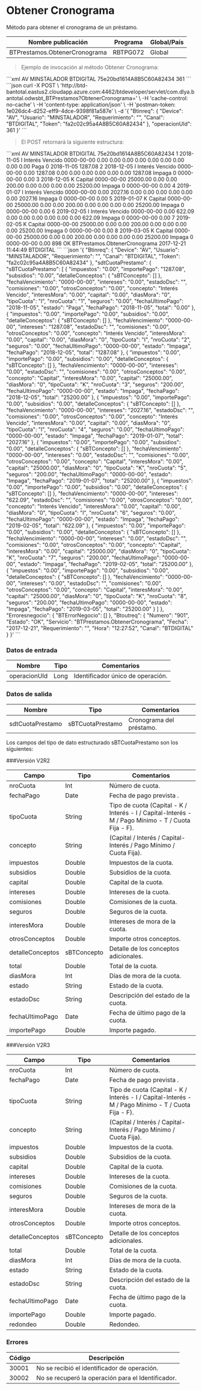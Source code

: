 # Obtener Cronograma 

Método para obtener el cronograma de un préstamo. 

Nombre publicación | Programa | Global/País 
--------- | ----------- | ----------- 
BTPrestamos.ObtenerCronograma | RBTPG072 | Global 

> Ejemplo de invocación al método Obtener Cronograma: 

<code-group> 
<code-block title="XML" active> 
```xml 
<soapenv:Envelope xmlns:soapenv="http://schemas.xmlsoap.org/soap/envelope/" xmlns:bts="http://uy.com.dlya.bantotal/BTSOA/"> 
   <soapenv:Header/> 
   <soapenv:Body> 
      <bts:BTPrestamos.ObtenerCronograma> 
         <bts:Btinreq> 
            <bts:Device>AV</bts:Device> 
            <bts:Usuario>MINSTALADOR</bts:Usuario> 
            <bts:Requerimiento></bts:Requerimiento> 
            <bts:Canal>BTDIGITAL</bts:Canal> 
            <bts:Token>75e20bd1614A8B5C60A82434</bts:Token> 
         </bts:Btinreq> 
         <bts:operacionUId>361</bts:operacionUId> 
      </bts:BTPrestamos.ObtenerCronograma> 
   </soapenv:Body> 
</soapenv:Envelope> 
``` 
</code-block> 

<code-block title="JSON"> 
```json 
curl -X POST \ 
  'http://btd-bantotal.eastus2.cloudapp.azure.com:4462/btdeveloper/servlet/com.dlya.bantotal.odwsbt_BTPrestamos?ObtenerCronograma=' \ 
  -H 'cache-control: no-cache' \ 
  -H 'content-type: application/json' \ 
  -H 'postman-token: 1e026dc4-d252-eff9-4dce-9398f81a587e' \ 
  -d '{ 
	"Btinreq": { 
		"Device": "AV", 
		"Usuario": "MINSTALADOR", 
		"Requerimiento": "", 
		"Canal": "BTDIGITAL", 
		"Token": "fa2c02c95a4A8B5C60A82434" 
	}, 
    "operacionUId": 361 
}' 
``` 
</code-block> 
</code-group> 

> El POST retornará la siguiente estructura: 

<code-group> 
<code-block title="XML" active> 
```xml 
<SOAP-ENV:Envelope xmlns:SOAP-ENV="http://schemas.xmlsoap.org/soap/envelope/" xmlns:xsd="http://www.w3.org/2001/XMLSchema" xmlns:SOAP-ENC="http://schemas.xmlsoap.org/soap/encoding/" xmlns:xsi="http://www.w3.org/2001/XMLSchema-instance"> 
   <SOAP-ENV:Body> 
      <BTPrestamos.ObtenerCronogramaResponse xmlns="http://uy.com.dlya.bantotal/BTSOA/"> 
         <Btinreq> 
            <Device>AV</Device> 
            <Usuario>MINSTALADOR</Usuario> 
            <Requerimiento/> 
            <Canal>BTDIGITAL</Canal> 
            <Token>75e20bd1614A8B5C60A82434</Token> 
         </Btinreq> 
         <sdtCuotaPrestamo> 
            <sBTCuotaPrestamo> 
               <nroCuota>1</nroCuota> 
               <fechaPago>2018-11-05</fechaPago> 
               <tipoCuota>I</tipoCuota> 
               <concepto>Interés Vencido</concepto> 
               <fechaVencimiento>0000-00-00</fechaVencimiento> 
               <capital>0.00</capital> 
               <intereses>0.00</intereses> 
               <comisiones>0.00</comisiones> 
               <seguros>0.00</seguros> 
               <subsidios>0.00</subsidios> 
               <impuestos>0.00</impuestos> 
               <interesMora>0.00</interesMora> 
               <otrosConceptos>0.00</otrosConceptos> 
               <detalleConceptos></detalleConceptos> 
               <total>0.00</total> 
               <estado>Paga</estado> 
               <estadoDsc/> 
               <diasMora>0</diasMora> 
               <fechaUltimoPago>2018-11-05</fechaUltimoPago> 
               <importePago>1287.08</importePago> 
            </sBTCuotaPrestamo> 
            <sBTCuotaPrestamo> 
               <nroCuota>2</nroCuota> 
               <fechaPago>2018-12-05</fechaPago> 
               <tipoCuota>I</tipoCuota> 
               <concepto>Interés Vencido</concepto> 
               <fechaVencimiento>0000-00-00</fechaVencimiento> 
               <capital>0.00</capital> 
               <intereses>1287.08</intereses> 
               <comisiones>0.00</comisiones> 
               <seguros>0.00</seguros> 
               <subsidios>0.00</subsidios> 
               <impuestos>0.00</impuestos> 
               <interesMora>0.00</interesMora> 
               <otrosConceptos>0.00</otrosConceptos> 
               <detalleConceptos></detalleConceptos> 
               <total>1287.08</total> 
               <estado>Impaga</estado> 
               <estadoDsc/> 
               <diasMora>0</diasMora> 
               <fechaUltimoPago>0000-00-00</fechaUltimoPago> 
               <importePago>0.00</importePago> 
            </sBTCuotaPrestamo> 
            <sBTCuotaPrestamo> 
               <nroCuota>3</nroCuota> 
               <fechaPago>2018-12-05</fechaPago> 
               <tipoCuota>K</tipoCuota> 
               <concepto>Capital</concepto> 
               <fechaVencimiento>0000-00-00</fechaVencimiento> 
               <capital>25000.00</capital> 
               <intereses>0.00</intereses> 
               <comisiones>0.00</comisiones> 
               <seguros>200.00</seguros> 
               <subsidios>0.00</subsidios> 
               <impuestos>0.00</impuestos> 
               <interesMora>0.00</interesMora> 
               <otrosConceptos>0.00</otrosConceptos> 
               <detalleConceptos></detalleConceptos> 
               <total>25200.00</total> 
               <estado>Impaga</estado> 
               <estadoDsc/> 
               <diasMora>0</diasMora> 
               <fechaUltimoPago>0000-00-00</fechaUltimoPago> 
               <importePago>0.00</importePago> 
            </sBTCuotaPrestamo> 
            <sBTCuotaPrestamo> 
               <nroCuota>4</nroCuota> 
               <fechaPago>2019-01-07</fechaPago> 
               <tipoCuota>I</tipoCuota> 
               <concepto>Interés Vencido</concepto> 
               <fechaVencimiento>0000-00-00</fechaVencimiento> 
               <capital>0.00</capital> 
               <intereses>2027.16</intereses> 
               <comisiones>0.00</comisiones> 
               <seguros>0.00</seguros> 
               <subsidios>0.00</subsidios> 
               <impuestos>0.00</impuestos> 
               <interesMora>0.00</interesMora> 
               <otrosConceptos>0.00</otrosConceptos> 
               <detalleConceptos></detalleConceptos> 
               <total>2027.16</total> 
               <estado>Impaga</estado> 
               <estadoDsc/> 
               <diasMora>0</diasMora> 
               <fechaUltimoPago>0000-00-00</fechaUltimoPago> 
               <importePago>0.00</importePago> 
            </sBTCuotaPrestamo> 
            <sBTCuotaPrestamo> 
               <nroCuota>5</nroCuota> 
               <fechaPago>2019-01-07</fechaPago> 
               <tipoCuota>K</tipoCuota> 
               <concepto>Capital</concepto> 
               <fechaVencimiento>0000-00-00</fechaVencimiento> 
               <capital>25000.00</capital> 
               <intereses>0.00</intereses> 
               <comisiones>0.00</comisiones> 
               <seguros>200.00</seguros> 
               <subsidios>0.00</subsidios> 
               <impuestos>0.00</impuestos> 
               <interesMora>0.00</interesMora> 
               <otrosConceptos>0.00</otrosConceptos> 
               <detalleConceptos></detalleConceptos> 
               <total>25200.00</total> 
               <estado>Impaga</estado> 
               <estadoDsc/> 
               <diasMora>0</diasMora> 
               <fechaUltimoPago>0000-00-00</fechaUltimoPago> 
               <importePago>0.00</importePago> 
            </sBTCuotaPrestamo> 
            <sBTCuotaPrestamo> 
               <nroCuota>6</nroCuota> 
               <fechaPago>2019-02-05</fechaPago> 
               <tipoCuota>I</tipoCuota> 
               <concepto>Interés Vencido</concepto> 
               <fechaVencimiento>0000-00-00</fechaVencimiento> 
               <capital>0.00</capital> 
               <intereses>622.09</intereses> 
               <comisiones>0.00</comisiones> 
               <seguros>0.00</seguros> 
               <subsidios>0.00</subsidios> 
               <impuestos>0.00</impuestos> 
               <interesMora>0.00</interesMora> 
               <otrosConceptos>0.00</otrosConceptos> 
               <detalleConceptos></detalleConceptos> 
               <total>622.09</total> 
               <estado>Impaga</estado> 
               <estadoDsc/> 
               <diasMora>0</diasMora> 
               <fechaUltimoPago>0000-00-00</fechaUltimoPago> 
               <importePago>0.00</importePago> 
            </sBTCuotaPrestamo> 
            <sBTCuotaPrestamo> 
               <nroCuota>7</nroCuota> 
               <fechaPago>2019-02-05</fechaPago> 
               <tipoCuota>K</tipoCuota> 
               <concepto>Capital</concepto> 
               <fechaVencimiento>0000-00-00</fechaVencimiento> 
               <capital>25000.00</capital> 
               <intereses>0.00</intereses> 
               <comisiones>0.00</comisiones> 
               <seguros>200.00</seguros> 
               <subsidios>0.00</subsidios> 
               <impuestos>0.00</impuestos> 
               <interesMora>0.00</interesMora> 
               <otrosConceptos>0.00</otrosConceptos> 
               <detalleConceptos></detalleConceptos> 
               <total>25200.00</total> 
               <estado>Impaga</estado> 
               <estadoDsc/> 
               <diasMora>0</diasMora> 
               <fechaUltimoPago>0000-00-00</fechaUltimoPago> 
               <importePago>0.00</importePago> 
            </sBTCuotaPrestamo> 
            <sBTCuotaPrestamo> 
               <nroCuota>8</nroCuota> 
               <fechaPago>2019-03-05</fechaPago> 
               <tipoCuota>K</tipoCuota> 
               <concepto>Capital</concepto> 
               <fechaVencimiento>0000-00-00</fechaVencimiento> 
               <capital>25000.00</capital> 
               <intereses>0.00</intereses> 
               <comisiones>0.00</comisiones> 
               <seguros>200.00</seguros> 
               <subsidios>0.00</subsidios> 
               <impuestos>0.00</impuestos> 
               <interesMora>0.00</interesMora> 
               <otrosConceptos>0.00</otrosConceptos> 
               <detalleConceptos></detalleConceptos> 
               <total>25200.00</total> 
               <estado>Impaga</estado> 
               <estadoDsc/> 
               <diasMora>0</diasMora> 
               <fechaUltimoPago>0000-00-00</fechaUltimoPago> 
               <importePago>0.00</importePago> 
            </sBTCuotaPrestamo> 
         </sdtCuotaPrestamo> 
         <Erroresnegocio></Erroresnegocio> 
         <Btoutreq> 
            <Numero>898</Numero> 
            <Estado>OK</Estado> 
            <Servicio>BTPrestamos.ObtenerCronograma</Servicio> 
            <Fecha>2017-12-21</Fecha> 
            <Requerimiento/> 
            <Hora>11:44:49</Hora> 
            <Canal>BTDIGITAL</Canal> 
         </Btoutreq> 
      </BTPrestamos.ObtenerCronogramaResponse> 
   </SOAP-ENV:Body> 
</SOAP-ENV:Envelope> 
``` 
</code-block> 

<code-block title="JSON"> 
```json 
'{ 
	"Btinreq": { 
		"Device": "AV", 
		"Usuario": "MINSTALADOR", 
		"Requerimiento": "", 
		"Canal": "BTDIGITAL", 
		"Token": "fa2c02c95a4A8B5C60A82434" 
	}, 
    "sdtCuotaPrestamo": { 
        "sBTCuotaPrestamo": [ 
            { 
                "impuestos": "0.00", 
                "importePago": "1287.08", 
                "subsidios": "0.00", 
                "detalleConceptos": { 
                    "sBTConcepto": [] 
                }, 
                "fechaVencimiento": "0000-00-00", 
                "intereses": "0.00", 
                "estadoDsc": "", 
                "comisiones": "0.00", 
                "otrosConceptos": "0.00", 
                "concepto": "Interés Vencido", 
                "interesMora": "0.00", 
                "capital": "0.00", 
                "diasMora": "0", 
                "tipoCuota": "I", 
                "nroCuota": "1", 
                "seguros": "0.00", 
                "fechaUltimoPago": "2018-11-05", 
                "estado": "Paga", 
                "fechaPago": "2018-11-05", 
                "total": "0.00" 
            }, 
            { 
                "impuestos": "0.00", 
                "importePago": "0.00", 
                "subsidios": "0.00", 
                "detalleConceptos": { 
                    "sBTConcepto": [] 
                }, 
                "fechaVencimiento": "0000-00-00", 
                "intereses": "1287.08", 
                "estadoDsc": "", 
                "comisiones": "0.00", 
                "otrosConceptos": "0.00", 
                "concepto": "Interés Vencido", 
                "interesMora": "0.00", 
                "capital": "0.00", 
                "diasMora": "0", 
                "tipoCuota": "I", 
                "nroCuota": "2", 
                "seguros": "0.00", 
                "fechaUltimoPago": "0000-00-00", 
                "estado": "Impaga", 
                "fechaPago": "2018-12-05", 
                "total": "1287.08" 
            }, 
            { 
                "impuestos": "0.00", 
                "importePago": "0.00", 
                "subsidios": "0.00", 
                "detalleConceptos": { 
                    "sBTConcepto": [] 
                }, 
                "fechaVencimiento": "0000-00-00", 
                "intereses": "0.00", 
                "estadoDsc": "", 
                "comisiones": "0.00", 
                "otrosConceptos": "0.00", 
                "concepto": "Capital", 
                "interesMora": "0.00", 
                "capital": "25000.00", 
                "diasMora": "0", 
                "tipoCuota": "K", 
                "nroCuota": "3", 
                "seguros": "200.00", 
                "fechaUltimoPago": "0000-00-00", 
                "estado": "Impaga", 
                "fechaPago": "2018-12-05", 
                "total": "25200.00" 
            }, 
            { 
                "impuestos": "0.00", 
                "importePago": "0.00", 
                "subsidios": "0.00", 
                "detalleConceptos": { 
                    "sBTConcepto": [] 
                }, 
                "fechaVencimiento": "0000-00-00", 
                "intereses": "2027.16", 
                "estadoDsc": "", 
                "comisiones": "0.00", 
                "otrosConceptos": "0.00", 
                "concepto": "Interés Vencido", 
                "interesMora": "0.00", 
                "capital": "0.00", 
                "diasMora": "0", 
                "tipoCuota": "I", 
                "nroCuota": "4", 
                "seguros": "0.00", 
                "fechaUltimoPago": "0000-00-00", 
                "estado": "Impaga", 
                "fechaPago": "2019-01-07", 
                "total": "2027.16" 
            }, 
            { 
                "impuestos": "0.00", 
                "importePago": "0.00", 
                "subsidios": "0.00", 
                "detalleConceptos": { 
                    "sBTConcepto": [] 
                }, 
                "fechaVencimiento": "0000-00-00", 
                "intereses": "0.00", 
                "estadoDsc": "", 
                "comisiones": "0.00", 
                "otrosConceptos": "0.00", 
                "concepto": "Capital", 
                "interesMora": "0.00", 
                "capital": "25000.00", 
                "diasMora": "0", 
                "tipoCuota": "K", 
                "nroCuota": "5", 
                "seguros": "200.00", 
                "fechaUltimoPago": "0000-00-00", 
                "estado": "Impaga", 
                "fechaPago": "2019-01-07", 
                "total": "25200.00" 
            }, 
            { 
                "impuestos": "0.00", 
                "importePago": "0.00", 
                "subsidios": "0.00", 
                "detalleConceptos": { 
                    "sBTConcepto": [] 
                }, 
                "fechaVencimiento": "0000-00-00", 
                "intereses": "622.09", 
                "estadoDsc": "", 
                "comisiones": "0.00", 
                "otrosConceptos": "0.00", 
                "concepto": "Interés Vencido", 
                "interesMora": "0.00", 
                "capital": "0.00", 
                "diasMora": "0", 
                "tipoCuota": "I", 
                "nroCuota": "6", 
                "seguros": "0.00", 
                "fechaUltimoPago": "0000-00-00", 
                "estado": "Impaga", 
                "fechaPago": "2019-02-05", 
                "total": "622.09" 
            }, 
            { 
                "impuestos": "0.00", 
                "importePago": "0.00", 
                "subsidios": "0.00", 
                "detalleConceptos": { 
                    "sBTConcepto": [] 
                }, 
                "fechaVencimiento": "0000-00-00", 
                "intereses": "0.00", 
                "estadoDsc": "", 
                "comisiones": "0.00", 
                "otrosConceptos": "0.00", 
                "concepto": "Capital", 
                "interesMora": "0.00", 
                "capital": "25000.00", 
                "diasMora": "0", 
                "tipoCuota": "K", 
                "nroCuota": "7", 
                "seguros": "200.00", 
                "fechaUltimoPago": "0000-00-00", 
                "estado": "Impaga", 
                "fechaPago": "2019-02-05", 
                "total": "25200.00" 
            }, 
            { 
                "impuestos": "0.00", 
                "importePago": "0.00", 
                "subsidios": "0.00", 
                "detalleConceptos": { 
                    "sBTConcepto": [] 
                }, 
                "fechaVencimiento": "0000-00-00", 
                "intereses": "0.00", 
                "estadoDsc": "", 
                "comisiones": "0.00", 
                "otrosConceptos": "0.00", 
                "concepto": "Capital", 
                "interesMora": "0.00", 
                "capital": "25000.00", 
                "diasMora": "0", 
                "tipoCuota": "K", 
                "nroCuota": "8", 
                "seguros": "200.00", 
                "fechaUltimoPago": "0000-00-00", 
                "estado": "Impaga", 
                "fechaPago": "2019-03-05", 
                "total": "25200.00" 
            } 
        ] 
    }, 
    "Erroresnegocio": { 
        "BTErrorNegocio": [] 
    }, 
    "Btoutreq": { 
        "Numero": "901", 
        "Estado": "OK", 
        "Servicio": "BTPrestamos.ObtenerCronograma", 
        "Fecha": "2017-12-21", 
        "Requerimiento": "", 
        "Hora": "12:27:52", 
        "Canal": "BTDIGITAL" 
    } 
}' 
``` 
</code-block> 
</code-group> 

### Datos de entrada 

Nombre | Tipo | Comentarios 
--------- | ----------- | ----------- 
operacionUId | Long | Identificador único de operación. 

### Datos de salida 

Nombre | Tipo | Comentarios 
--------- | ----------- | ----------- 
sdtCuotaPrestamo | sBTCuotaPrestamo | Cronograma del préstamo. 

Los campos del tipo de dato estructurado sBTCuotaPrestamo son los siguientes: 

###Versión V2R2 

Campo | Tipo | Comentarios 
--------- | ----------- | ----------- 
nroCuota | Int | Número de cuota. 
fechaPago | Date | Fecha de pago prevista . 
tipoCuota | String | Tipo de cuota (Capital - K / Interés - I / Capital-Interés - M / Pago Mínimo - T / Cuota Fija - F). 
concepto | String |  (Capital / Interés / Capital-Interés / Pago Mínimo / Cuota Fija). 
impuestos | Double | Impuestos de la cuota. 
subsidios | Double | Subsidios  de la cuota. 
capital | Double | Capital de la cuota. 
intereses | Double | Intereses de la cuota. 
comisiones | Double | Comisiones de la cuota. 
seguros | Double | Seguros de la cuota. 
interesMora | Double | Intereses de mora de la cuota. 
otrosConceptos | Double | Importe otros conceptos. 
detalleConceptos | sBTConcepto | Detalle de los conceptos adicionales. 
total | Double | Total de la cuota. 
diasMora | Int | Días de mora de la cuota. 
estado | String | Estado de la cuota. 
estadoDsc | String | Descripción del estado de la cuota. 
fechaUltimoPago | Date | Fecha de último pago de la cuota. 
importePago | Double | Importe pagado. 

###Versión V2R3 

Campo | Tipo | Comentarios 
--------- | ----------- | ----------- 
nroCuota | Int | Número de cuota. 
fechaPago | Date | Fecha de pago prevista . 
tipoCuota | String | Tipo de cuota (Capital - K / Interés - I / Capital-Interés - M / Pago Mínimo - T / Cuota Fija - F). 
concepto | String |  (Capital / Interés / Capital-Interés / Pago Mínimo / Cuota Fija). 
impuestos | Double | Impuestos de la cuota. 
subsidios | Double | Subsidios  de la cuota. 
capital | Double | Capital de la cuota. 
intereses | Double | Intereses de la cuota. 
comisiones | Double | Comisiones de la cuota. 
seguros | Double | Seguros de la cuota. 
interesMora | Double | Intereses de mora de la cuota. 
otrosConceptos | Double | Importe otros conceptos. 
detalleConceptos | sBTConcepto | Detalle de los conceptos adicionales. 
total | Double | Total de la cuota. 
diasMora | Int | Días de mora de la cuota. 
estado | String | Estado de la cuota. 
estadoDsc | String | Descripción del estado de la cuota. 
fechaUltimoPago | Date | Fecha de último pago de la cuota. 
importePago | Double | Importe pagado. 
redondeo | Double | Redondeo. 

### Errores 

Código | Descripción 
--------- | ----------- 
30001 | No se recibió el identificador de operación. 
30002 | No se recuperó la operación para el Identificador. 

 
